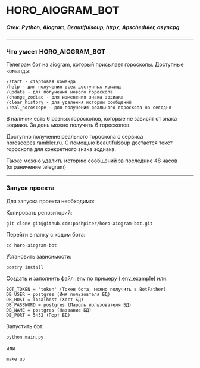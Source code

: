 # HORO_AIOGRAM_BOT

##### Стек: Python, Aiogram, Beautifulsoup, httpx, Apscheduler, asyncpg
***

### Что умеет HORO_AIOGRAM_BOT
Телеграм бот на aiogram, который присылает гороскопы.
Доступные команды: 
```
/start - cтартовая команда
/help - для получения всех доступных команд
/update - для получения нового гороскопа
/change_zodiac - для изменения знака зодиака
/clear_history - для удаления истории сообщений
/real_horoscope - для получения реального гороскопа на сегодня
```

В наличии есть 6 разных гороскопов, которые не зависят от знака зодиака.
За день можно получить 6 гороскопов. 

Доступно получение реального гороскопа с сервиса horoscopes.rambler.ru.
С помощью beautifulsoup достается текст гороскопа для конкретного знака зодиака.

Также можно удалить историю сообщений за последние 48 часов (ограничение telegram)

***
### Запуск проекта

Для запуска проекта необходимо: 

Копировать репозиторий:
```
git clone git@github.com:pashpiter/horo-aiogram-bot.git
```
Перейти в папку с кодом бота:
```
cd horo-aiogram-bot
```
Установить зависимости:
```
poetry install
```
Создать и заполнить файл .env по примеру (.env_example) или:
```
BOT_TOKEN = 'token' (Токен бота, можно получить в BotFather)
DB_USER = postgres (Имя пользовтеля БД)
DB_HOST = localhost (Хост БД)
DB_PASSWORD = postgres (Пароль пользователя БД)
DB_NAME = postgres (Название БД)
DB_PORT = 5432 (Порт БД)
```
Запустить бот:
```
python main.py
``` 
или 
```
make up
```